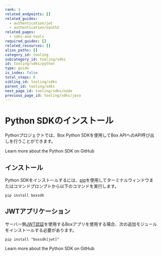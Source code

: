 ```yaml
---
rank: 3
related_endpoints: []
related_guides:
  - authentication/jwt
  - authentication/oauth2
related_pages:
  - sdks-and-tools
required_guides: []
related_resources: []
alias_paths: []
category_id: tooling
subcategory_id: tooling/sdks
id: tooling/sdks/python
type: guide
is_index: false
total_steps: 6
sibling_id: tooling/sdks
parent_id: tooling/sdks
next_page_id: tooling/sdks/node
previous_page_id: tooling/sdks/java
---
```

# Python SDKのインストール

Pythonプロジェクトでは、Box Python SDKを使用してBox APIへのAPI呼び出しを行うことができます。

<CTA to="https://github.com/box/box-python-sdk">
Learn more about the Python SDK on GitHub

</CTA>

## インストール

Python SDKをインストールするには、[pip][pip]を使用してターミナルウィンドウまたはコマンドプロンプトから以下のコマンドを実行します。

```shell
pip install boxsdk
```

## JWTアプリケーション

サーバー側[JWT認証][jwt]を使用するBoxアプリを使用する場合、次の追加モジュールをインストールする必要があります。

```shell
pip install "boxsdk[jwt]"
```

<CTA to="https://github.com/box/box-python-sdk">
Learn more about the Python SDK on GitHub

</CTA>

[pip]: https://pypi.org/project/pip/

[jwt]: g://authentication/jwt
